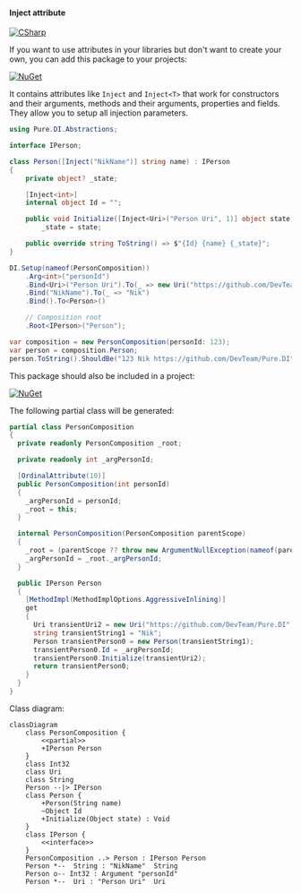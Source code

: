 #### Inject attribute

[![CSharp](https://img.shields.io/badge/C%23-code-blue.svg)](../tests/Pure.DI.UsageTests/Attributes/InjectAttributeScenario.cs)

If you want to use attributes in your libraries but don't want to create your own, you can add this package to your projects:

[![NuGet](https://img.shields.io/nuget/v/Pure.DI.Abstractions)](https://www.nuget.org/packages/Pure.DI.Abstractions)

It contains attributes like `Inject` and `Inject<T>` that work for constructors and their arguments, methods and their arguments, properties and fields. They allow you to setup all injection parameters.


```c#
using Pure.DI.Abstractions;

interface IPerson;

class Person([Inject("NikName")] string name) : IPerson
{
    private object? _state;

    [Inject<int>]
    internal object Id = "";

    public void Initialize([Inject<Uri>("Person Uri", 1)] object state) =>
        _state = state;

    public override string ToString() => $"{Id} {name} {_state}";
}

DI.Setup(nameof(PersonComposition))
    .Arg<int>("personId")
    .Bind<Uri>("Person Uri").To(_ => new Uri("https://github.com/DevTeam/Pure.DI"))
    .Bind("NikName").To(_ => "Nik")
    .Bind().To<Person>()

    // Composition root
    .Root<IPerson>("Person");

var composition = new PersonComposition(personId: 123);
var person = composition.Person;
person.ToString().ShouldBe("123 Nik https://github.com/DevTeam/Pure.DI");
```

This package should also be included in a project:

[![NuGet](https://img.shields.io/nuget/v/Pure.DI)](https://www.nuget.org/packages/Pure.DI)

The following partial class will be generated:

```c#
partial class PersonComposition
{
  private readonly PersonComposition _root;

  private readonly int _argPersonId;

  [OrdinalAttribute(10)]
  public PersonComposition(int personId)
  {
    _argPersonId = personId;
    _root = this;
  }

  internal PersonComposition(PersonComposition parentScope)
  {
    _root = (parentScope ?? throw new ArgumentNullException(nameof(parentScope)))._root;
    _argPersonId = _root._argPersonId;
  }

  public IPerson Person
  {
    [MethodImpl(MethodImplOptions.AggressiveInlining)]
    get
    {
      Uri transientUri2 = new Uri("https://github.com/DevTeam/Pure.DI");
      string transientString1 = "Nik";
      Person transientPerson0 = new Person(transientString1);
      transientPerson0.Id = _argPersonId;
      transientPerson0.Initialize(transientUri2);
      return transientPerson0;
    }
  }
}
```

Class diagram:

```mermaid
classDiagram
	class PersonComposition {
		<<partial>>
		+IPerson Person
	}
	class Int32
	class Uri
	class String
	Person --|> IPerson
	class Person {
		+Person(String name)
		~Object Id
		+Initialize(Object state) : Void
	}
	class IPerson {
		<<interface>>
	}
	PersonComposition ..> Person : IPerson Person
	Person *--  String : "NikName"  String
	Person o-- Int32 : Argument "personId"
	Person *--  Uri : "Person Uri"  Uri
```

